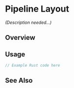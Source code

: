 # Pipeline Layout

*(Description needed...)*

## Overview

## Usage

```rust
// Example Rust code here
```

## See Also

